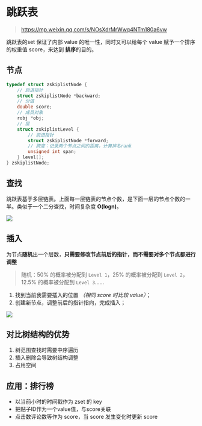 # 跳跃表

> https://mp.weixin.qq.com/s/NOsXdrMrWwq4NTm180a6vw

跳跃表的set 保证了内部 value 的唯一性，同时又可以给每个 value 赋予一个排序的权重值 score，来达到 **排序**的目的。

## 节点

```c++
typedef struct zskiplistNode {
    // 后退指针
    struct zskiplistNode *backward;
    // 分值
    double score;
    // 成员对象
    robj *obj;
    // 层
    struct zskiplistLevel {
        // 前进指针
        struct zskiplistNode *forward;
        // 跨度：记录两个节点之间的距离，计算排名rank
        unsigned int span;
    } level[];
} zskiplistNode;
```



## 查找

跳跃表基于多层链表。上面每一层链表的节点个数，是下面一层的节点个数的一半。类似于一个二分查找，时间复杂度 **O(logn)**。

![](http://emall-t.oss-cn-hangzhou.aliyuncs.com/blog/2020-07-06-045207.png)

## 插入

为节点**随机**出一个层数，**只需要修改节点前后的指针，而不需要对多个节点都进行调整**

>  随机：50% 的概率被分配到 `Level 1`，25% 的概率被分配到 `Level 2`，12.5% 的概率被分配到 `Level 3`......

1. 找到当前我需要插入的位置 *（相同 score 时比较 value）*；
2. 创建新节点，调整前后的指针指向，完成插入；

![](http://emall-t.oss-cn-hangzhou.aliyuncs.com/blog/2020-07-06-045212.jpg)



## 对比树结构的优势

1. 树范围查找时需要中序遍历
2. 插入删除会导致树结构调整
3. 占用空间



## 应用：排行榜

- 以当前小时的时间戳作为 zset 的 key
- 把贴子ID作为一个value值，与score关联
- 点击数评论数等作为 score，当 score 发生变化时更新 score

